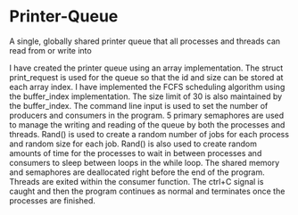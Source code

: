 # Printer-Queue
A single, globally shared printer queue that all processes and threads can read from or write into

I have created the printer queue using an array implementation. The struct print_request is used for the queue so that the id and size can be stored at each array index. I have implemented the FCFS scheduling algorithm using the buffer_index implementation. The size limit of 30 is also maintained by the buffer_index. The command line input is used to set the number of producers and consumers in the program. 5 primary semaphores are used to manage the writing and reading of the queue by both the processes and threads. Rand() is used to create a random number of jobs for each process and random size for each job. Rand() is also used to create random amounts of time for the processes to wait in between processes and consumers to sleep between loops in the while loop. The shared memory and semaphores are deallocated right before the end of the program. Threads are exited within the consumer function. The ctrl+C signal is caught and then the program continues as normal and terminates once the processes are finished.
